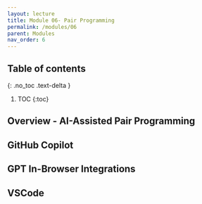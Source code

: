 ```yaml
---
layout: lecture
title: Module 06- Pair Programming
permalink: /modules/06
parent: Modules
nav_order: 6
---
```


## Table of contents
{: .no_toc .text-delta }

1. TOC
{:toc}

## Overview - AI-Assisted Pair Programming


## GitHub Copilot

## GPT In-Browser Integrations

## VSCode 
